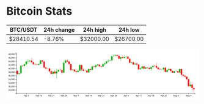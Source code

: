 # Bitcoin Stats

BTC/USDT|24h change|24h high|24h low|
|---|---|---|---|
|$28410.54|-8.76%|$32000.00|$26700.00|

<img src="./chart.svg">
